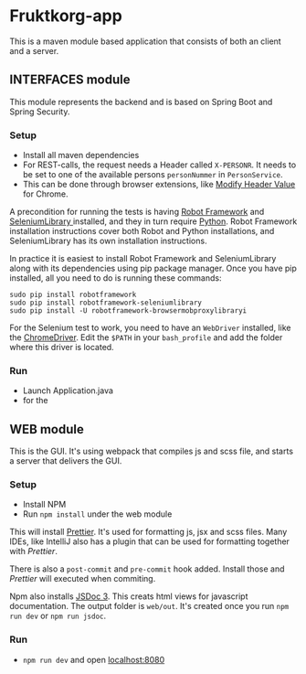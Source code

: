 # Fruktkorg-app
This is a maven module based application that consists of both an client and a server.


## INTERFACES module
This module represents the backend and is based on Spring Boot and Spring Security.

### Setup

* Install all maven dependencies
* For REST-calls, the request needs a Header called `X-PERSONR`. It needs to be set to one of the available persons 
`personNummer` in `PersonService`.
* This can be done through browser extensions, like [Modify Header Value](https://chrome.google.com/webstore/detail/modify-header-value-http/cbdibdfhahmknbkkojljfncpnhmacdek ) for Chrome.

A precondition for running the tests is having 
[Robot Framework](http://robotframework.org/) and [SeleniumLibrary ](https://github.com/robotframework/SeleniumLibrary) 
installed, and they in turn require [Python](http://python.org/). Robot Framework installation instructions cover both 
Robot and Python installations, and SeleniumLibrary has its own installation instructions.

In practice it is easiest to install Robot Framework and SeleniumLibrary along with its dependencies using pip package 
manager. Once you have pip installed, all you need to do is running these commands:

```
sudo pip install robotframework
sudo pip install robotframework-seleniumlibrary
sudo pip install -U robotframework-browsermobproxylibraryi
```

For the Selenium test to work, you need to have an `WebDriver` installed, like the [ChromeDriver](http://chromedriver.chromium.org/getting-started). 
Edit the `$PATH` in your `bash_profile` and add 
the folder where this driver is located. 


### Run
* Launch Application.java
* for the 

## WEB module
This is the GUI. It's using webpack that compiles js and scss file, and starts a server that delivers the GUI.

### Setup

* Install NPM 
* Run `npm install` under the web module

This will install [Prettier](https://prettier.io/). It's used for formatting js, jsx and scss files.
Many IDEs, like IntelliJ also has a plugin that can be used for formatting together with *Prettier*. 

There is also a `post-commit` and `pre-commit` hook added. Install those and *Prettier* will executed when commiting. 

Npm also installs [JSDoc 3](https://www.npmjs.com/package/jsdoc). This creats html views for javascript documentation. 
The output folder is `web/out`. It's created once you run `npm run dev` or `npm run jsdoc`. 

### Run
* `npm run dev` and open [localhost:8080](http://localhost:8080)


